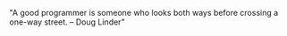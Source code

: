 <!--QUOTE_START-->
"A good programmer is someone who looks both ways before crossing a one-way street. – Doug Linder"
<!--QUOTE_END-->

